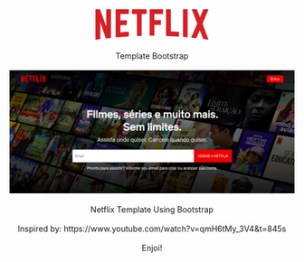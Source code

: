 <div align="center">
  <img src="./img/logo.svg" alt="Logo" width="200px" style="max-width:100%"/>
</div>

<br>

<div align="center">
  Template Bootstrap
</div>

<br>

<div align="center">
	<img src="./img/NetflixBootstrap.png" alt="Logo" width="600px" style="max-width:100%"/>
</div>

<br>

<div align="center">
  Netflix Template Using Bootstrap
  <br>
  <br>
  Inspired by: https://www.youtube.com/watch?v=qmH6tMy_3V4&t=845s
  <br>
  <br>
  Enjoi!
</div>
